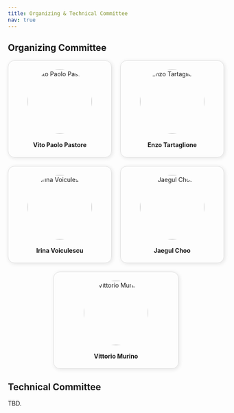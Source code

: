 ```yaml
---
title: Organizing & Technical Committee
nav: true
---
```


## Organizing Committee

<div style="display: flex; justify-content: center; flex-wrap: wrap; gap: 20px; text-align: center;">

<div style="flex: 1; min-width: 200px; max-width: 250px; padding: 20px; border: 1px solid #ddd; border-radius: 15px; box-shadow: 2px 2px 10px rgba(0,0,0,0.1);">
<a href="https://vitopaolopastore.github.io/" style="text-decoration: none; color: inherit;">
<img src="/assets/images/rect3.png" alt="Vito Paolo Pastore" width="150" height="150" style="border-radius: 50%;">
<br><br>
<strong>Vito Paolo Pastore</strong>
</a>
</div>

<div style="flex: 1; min-width: 200px; max-width: 250px; padding: 20px; border: 1px solid #ddd; border-radius: 15px; box-shadow: 2px 2px 10px rgba(0,0,0,0.1);">
<a href="https://enzotarta.github.io/" style="text-decoration: none; color: inherit;">
<img src="https://enzotarta.github.io/assets/img/foto_recentequadrata.png" alt="Enzo Tartaglione" width="150" height="150" style="border-radius: 50%;">
<br><br>
<strong>Enzo Tartaglione</strong>
</a>
</div>

<div style="flex: 1; min-width: 200px; max-width: 250px; padding: 20px; border: 1px solid #ddd; border-radius: 15px; box-shadow: 2px 2px 10px rgba(0,0,0,0.1);">
<a href="https://www.cs.ox.ac.uk/people/irina.voiculescu/" style="text-decoration: none; color: inherit;">
<img src="https://www.cs.ox.ac.uk/files/14681//irina20240317.jpg" alt="Irina Voiculescu" width="150" height="150" style="border-radius: 50%;">
<br><br>
<strong>Irina Voiculescu</strong>
</a>
</div>

<div style="flex: 1; min-width: 200px; max-width: 250px; padding: 20px; border: 1px solid #ddd; border-radius: 15px; box-shadow: 2px 2px 10px rgba(0,0,0,0.1);">
<a href="https://sites.google.com/site/jaegulchoo/" style="text-decoration: none; color: inherit;">
<img src="https://lh4.googleusercontent.com/B00enoxNOgMvLLZ2ff11Qgeh0dhk2d5RmqL8E9xGJzRo5qHETyIBMvgFEBEYCvqQzDqV03e-mZjc-e5Wcm9A0bKlg104NntygosG0tnB-QaYcBpD=w1280" alt="Jaegul Choo" width="150" height="150" style="border-radius: 50%;">
<br><br>
<strong>Jaegul Choo</strong>
</a>
</div>

<div style="flex: 1; min-width: 200px; max-width: 250px; padding: 20px; border: 1px solid #ddd; border-radius: 15px; box-shadow: 2px 2px 10px rgba(0,0,0,0.1);">
<a href="https://www.vittoriomurino.com/" style="text-decoration: none; color: inherit;">
<img src="https://www.vittoriomurino.com/wp-content/uploads/2023/07/cropped-Vitto2b-300dpi_edited.webp" alt="Vittorio Murino" width="150" height="150" style="border-radius: 50%;">
<br><br>
<strong>Vittorio Murino</strong>
</a>
</div>

</div>

## Technical Committee

TBD.
